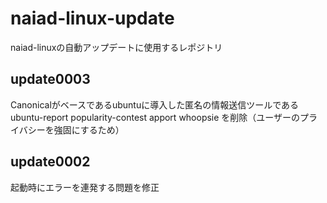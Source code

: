 # naiad-linux-update
naiad-linuxの自動アップデートに使用するレポジトリ
## update0003
Canonicalがベースであるubuntuに導入した匿名の情報送信ツールである ubuntu-report popularity-contest apport whoopsie を削除（ユーザーのプライバシーを強固にするため）
## update0002
起動時にエラーを連発する問題を修正

